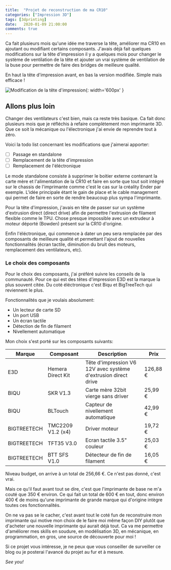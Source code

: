 ```yaml
---
title:  "Projet de reconstruction de ma CR10"
categories: ["Impression 3D"]
tags: [3dprinting]
date:   2020-01-09 21:00:00
comments: true
---
```


Ca fait plusieurs mois qu'une idée me traverse la tête, améliorer ma CR10 en ajoutant ou modifiant certains composants. J'avais déjà fait quelques modifications sur la tête d'impression il y a quelques mois pour changer le système de ventilation de la tête et ajouter un vrai système de ventilation de la buse pour permettre de faire des bridges de meilleure qualité.

<!--more-->

En haut la tête d'impression avant, en bas la version modifiée. Simple mais efficace !

![Modification de la tête d'impression][Modif CR10]{: width='600px' }

## Allons plus loin
Changer des ventilateurs c'est bien, mais ca reste très basique. Ca fait donc plusieurs mois que je réfléchis à refaire complètement mon imprimante 3D. Que ce soit la mécanique ou l'électronique j'ai envie de reprendre tout à zéro.

Voici la todo list concernant les modifications que j'aimerai apporter:
- [ ] Passage en standalone
- [ ] Remplacement de la tête d'impression
- [ ] Remplacement de l'éléctronique 

Le mode standalone consiste à supprimer le boitier externe contenant la carte mère et l'alimentation de la CR10 et faire en sorte que tout soit intégré sur le chassis de l'imprimante comme c'est le cas sur la créality Ender par exemple. L'idée principale étant le gain de place et le cable management qui permet de faire en sorte de rendre beaucoup plus sympa l'imprimante.

Pour la tête d'impression, j'avais en tête de passer sur un système d'extrusion direct (direct drive) afin de permettre l'extrusion de filament flexible comme le TPU. Chose presque impossible avec un extrudeur à moteur déporté (Bowden) présent sur la CR10 d'origine.

Enfin l'éléctronique, qui commence à dater un peu sera remplacée par des composants de meilleure qualité et permettant l'ajout de nouvelles fonctionnalités (écran tactile, diminution du bruit des moteurs, remplacement des ventilateurs, etc). 

### Le choix des composants

Pour le choix des composants, j'ai préféré suivre les conseils de la communauté. Pour ce qui est des têtes d'impression E3D est la marque la plus souvent citée. Du coté éléctronique c'est Biqu et BigTreeTech qui reviennent le plus.

Fonctionnalités que je voulais absolument:
- Un lecteur de carte SD
- Un port USB
- Un écran tactile
- Détection de fin de filament
- Nivellement automatique

Mon choix s'est porté sur les composants suivants:

  Marque    |     Composant     |                          Description                           |   Prix
----------- | ----------------- | -------------------------------------------------------------- | --------
E3D         | Hemera Direct Kit | Tête d'impression V6 12V avec système d'extrusion direct drive | 126,88 €
BIQU        | SKR V1.3          | Carte mère 32bit vierge sans driver                            | 25,99 €
BIQU        | BLTouch           | Capteur de nivellement automatique                             | 42,99 €
BIGTREETECH | TMC2209 V1.2 (x4) | Driver moteur                                                  | 19,72 €
BIGTREETECH | TFT35 V3.0        | Ecran tactile 3.5" couleur                                     | 25,03 €
BIGTREETECH | BTT SFS V1.0      | Détecteur de fin de filament                                   | 16,05 €

Niveau budget, on arrive à un total de 256,66 €. Ce n'est pas donné, c'est vrai.

Mais ce qu'il faut avant tout se dire, c'est que l'imprimante de base ne m'a couté que 350 € environ. 
Ce qui fait un total de 600 € en tout, donc environ 400 € de moins qu'une imprimante de grande marque qui d'origine intègre toutes ces fonctionnalités.

On ne va pas se le cacher, c'est avant tout le coté fun de reconstruire mon imprimante qui motive mon choix de le faire moi même façon DIY plutôt que d'acheter une nouvelle imprimante qui aurait déjà tout. Ca va me permettre d'améliorer mes skills en soudure, en modélisation 3D, en mécanique, en programmation, en gros, une source de découverte pour moi !

Si ce projet vous intéresse, je ne peux que vous conseiller de surveiller ce blog ou je posterai l'avancé du projet au fur et à mesure.

*See you!*

[Modif CR10]: https://scontent-cdg2-1.cdninstagram.com/v/t51.2885-15/e35/44196083_351156672124728_4479711465513782200_n.jpg?_nc_ht=scontent-cdg2-1.cdninstagram.com&_nc_cat=100&_nc_ohc=GiyG3_InkEoAX-qtkgp&oh=bc6c6b03c38b645c10c357f861d97312&oe=5EB52A04